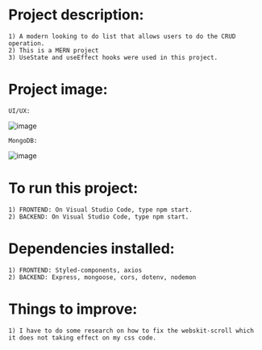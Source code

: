 #   Project description:
    1) A modern looking to do list that allows users to do the CRUD operation.
    2) This is a MERN project
    3) UseState and useEffect hooks were used in this project. 

#   Project image:
    UI/UX:
![image](https://github.com/kevinandris/MERN_Todo-list/assets/102328858/573f8ea6-6d21-4531-973a-ccbbf9821346)

    MongoDB:
![image](https://github.com/kevinandris/MERN_Todo-list/assets/102328858/bb7ceea9-18ea-465e-b235-26a29797e074)

#   To run this project:
    1) FRONTEND: On Visual Studio Code, type npm start.
    2) BACKEND: On Visual Studio Code, type npm start.

#   Dependencies installed:
    1) FRONTEND: Styled-components, axios
    2) BACKEND: Express, mongoose, cors, dotenv, nodemon

#   Things to improve:
    1) I have to do some research on how to fix the webskit-scroll which it does not taking effect on my css code.
